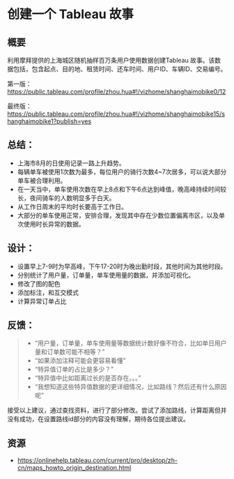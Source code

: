 
# 创建一个 Tableau 故事

## 概要

 利用摩拜提供的上海城区随机抽样百万条用户使用数据创建Tableau 故事。该数据包括，包含起点、目的地、租赁时间、还车时间、用户ID、车辆ID、交易编号。
 
 
第一版：https://public.tableau.com/profile/zhou.hua#!/vizhome/shanghaimobike0/12


最终版：https://public.tableau.com/profile/zhou.hua#!/vizhome/shanghaimobike15/shanghaimobike1?publish=yes

## 总结：
+ 上海市8月的日使用记录一路上升趋势。
+ 每辆单车被使用1次数为最多，每位用户的骑行次数4~7次居多，可以说大部分单车被合理利用。
+ 在一天当中，单车使用次数在早上8点和下午6点达到峰值，晚高峰持续时间较长，夜间骑车的人数明显多于白天。
+ 从工作日周末的平均时长要高于工作日。
+ 大部分的单车使用正常，安排合理，发现其中存在少数位置偏离市区，以及单次使用时长异常的数据。

## 设计：
+ 设置早上7-9时为早高峰，下午17-20时为晚出勤时段，其他时间为其他时段。
+ 分别统计了用户量，订单量，单车使用量的数据，并添加可视化。
+ 修改了图的配色
+ 添加标注，和互交模式
+ 计算异常订单占比

## 反馈：

>+ “用户量，订单量，单车使用量等数据统计数好像不符合，比如单日用户量和订单数可能不相等？”
>+ “如果添加注释可能会更容易看懂”
>+ “特异值订单的占比是多少？” 
>+ “特异值中比如距离过长的是否存在。。。”
>+ “我想知道这些特异值数据的更详细情况，比如路线？然后还有什么原因呢”

接受以上建议，通过查找资料，进行了部分修改。尝试了添加路线，计算距离但并没有成功，在设置路线id部分的内容没有理解，期待各位提出建议。

## 资源

+ https://onlinehelp.tableau.com/current/pro/desktop/zh-cn/maps_howto_origin_destination.html


